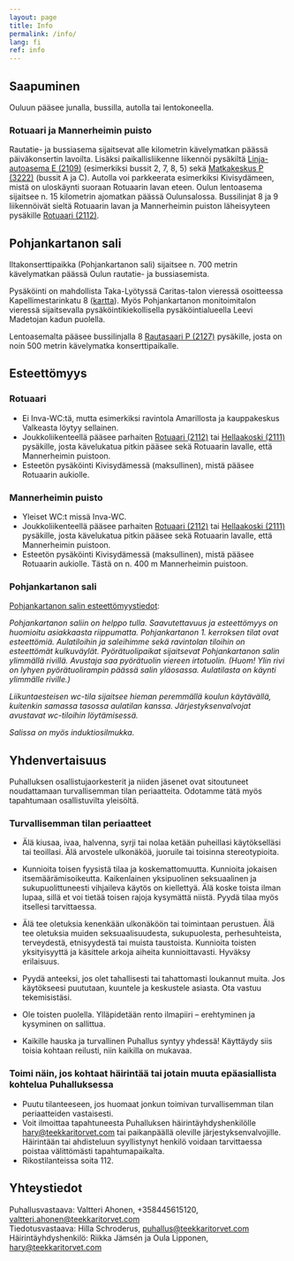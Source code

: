 ```yaml
---
layout: page
title: Info
permalink: /info/
lang: fi
ref: info
---
```

## Saapuminen

Ouluun pääsee junalla, bussilla, autolla tai lentokoneella.

### Rotuaari ja Mannerheimin puisto

Rautatie- ja bussiasema sijaitsevat alle kilometrin kävelymatkan päässä päiväkonsertin lavoilta. Lisäksi paikallisliikenne liikennöi pysäkiltä [Linja-autoasema E (2109)](https://oulunliikenne.fi/pysakit/OULU%3A120796) (esimerkiksi bussit 2, 7, 8, 5) sekä [Matkakeskus P (3222)](https://oulunliikenne.fi/pysakit/OULU%3A184167) (bussit A ja C). Autolla voi parkkeerata esimerkiksi Kivisydämeen, mistä on uloskäynti suoraan Rotuaarin lavan eteen. Oulun lentoasema sijaitsee n. 15 kilometrin ajomatkan päässä Oulunsalossa. Bussilinjat 8 ja 9 liikennöivät sieltä Rotuaarin lavan ja Mannerheimin puiston läheisyyteen pysäkille [Rotuaari (2112)](https://oulunliikenne.fi/pysakit/OULU%3A120799).

## Pohjankartanon sali
Iltakonserttipaikka (Pohjankartanon sali) sijaitsee n. 700 metrin kävelymatkan päässä Oulun rautatie- ja bussiasemista.

Pysäköinti on mahdollista Taka-Lyötyssä Caritas-talon vieressä osoitteessa Kapellimestarinkatu 8 ([kartta](https://oulunmusiikkikeskus2020.lianacms.com/media/musiikkikeskus-materiaalit/musiikkikeskuksen-asiakkaiden-pysakointi.jfif)). Myös Pohjankartanon monitoimitalon vieressä sijaitsevalla pysäköintikiekollisella pysäköintialueella Leevi Madetojan kadun puolella.

Lentoasemalta pääsee bussilinjalla 8 [Rautasaari P (2127)](https://oulunliikenne.fi/pysakit/OULU%3A120811) pysäkille, josta on noin 500 metrin kävelymatka konserttipaikalle.



## Esteettömyys

### Rotuaari

* Ei Inva-WC:tä, mutta esimerkiksi ravintola Amarillosta ja kauppakeskus Valkeasta löytyy sellainen.
* Joukkoliikenteellä pääsee parhaiten [Rotuaari (2112)](https://oulunliikenne.fi/pysakit/OULU%3A120799) tai [Hellaakoski (2111)](https://oulunliikenne.fi/pysakit/OULU%3A120798) pysäkille, josta kävelukatua pitkin pääsee sekä Rotuaarin lavalle, että Mannerheimin puistoon.
* Esteetön pysäköinti Kivisydämessä (maksullinen), mistä pääsee Rotuaarin aukiolle.

### Mannerheimin puisto

* Yleiset WC:t missä Inva-WC.
* Joukkoliikenteellä pääsee parhaiten [Rotuaari (2112)](https://oulunliikenne.fi/pysakit/OULU%3A120799) tai [Hellaakoski (2111)](https://oulunliikenne.fi/pysakit/OULU%3A120798) pysäkille, josta kävelukatua pitkin pääsee sekä Rotuaarin lavalle, että Mannerheimin puistoon.
* Esteetön pysäköinti Kivisydämessä (maksullinen), mistä pääsee Rotuaarin aukiolle. Tästä on n. 400 m Mannerheimin puistoon.

### Pohjankartanon sali

[Pohjankartanon salin esteettömyystiedot](https://www.oulunmusiikkikeskus.fi/pohjankartanon-sali.html):

*Pohjankartanon saliin on helppo tulla. Saavutettavuus ja esteettömyys on huomioitu asiakkaasta riippumatta. Pohjankartanon 1. kerroksen tilat ovat esteettömiä. Aulatiloihin ja saleihimme sekä ravintolan tiloihin on esteettömät kulkuväylät. Pyörätuolipaikat sijaitsevat Pohjankartanon salin ylimmällä rivillä. Avustaja saa pyörätuolin viereen irtotuolin. (Huom! Ylin rivi on lyhyen pyörätuolirampin päässä salin yläosassa. Aulatilasta on käynti ylimmälle riville.)*

*Liikuntaesteisen wc-tila sijaitsee hieman peremmällä koulun käytävällä, kuitenkin samassa tasossa aulatilan kanssa. Järjestyksenvalvojat avustavat wc-tiloihin löytämisessä.* 

*Salissa on myös induktiosilmukka.*

## Yhdenvertaisuus
Puhalluksen osallistujaorkesterit ja niiden jäsenet ovat sitoutuneet noudattamaan turvallisemman tilan periaatteita. Odotamme tätä myös tapahtumaan osallistuvilta yleisöltä.
### Turvallisemman tilan periaatteet
* Älä kiusaa, ivaa, halvenna, syrji tai nolaa ketään puheillasi käytökselläsi tai teoillasi. Älä arvostele ulkonäköä, juoruile tai toisinna stereotypioita. 

* Kunnioita toisen fyysistä tilaa ja koskemattomuutta. Kunnioita jokaisen itsemäärämisoikeutta. Kaikenlainen yksipuolinen seksuaalinen ja sukupuolittuneesti vihjaileva käytös on kiellettyä. Älä koske toista ilman lupaa, sillä et voi tietää toisen rajoja kysymättä niistä. Pyydä tilaa myös itsellesi tarvittaessa.
* Älä tee oletuksia kenenkään ulkonäköön tai toimintaan perustuen. Älä tee oletuksia muiden seksuaalisuudesta, sukupuolesta, perhesuhteista, terveydestä, etnisyydestä tai muista taustoista. Kunnioita toisten yksityisyyttä ja käsittele arkoja aiheita kunnioittavasti. Hyväksy erilaisuus. 
* Pyydä anteeksi, jos olet tahallisesti tai tahattomasti loukannut muita. Jos käytökseesi puututaan, kuuntele ja keskustele asiasta. Ota vastuu tekemisistäsi. 
* Ole toisten puolella. Ylläpidetään rento ilmapiiri – erehtyminen ja kysyminen on sallittua.
* Kaikille hauska ja turvallinen Puhallus syntyy yhdessä! Käyttäydy siis toisia kohtaan reilusti, niin kaikilla on mukavaa.

### Toimi näin, jos kohtaat häirintää tai jotain muuta epäasiallista kohtelua Puhalluksessa
* Puutu tilanteeseen, jos huomaat jonkun toimivan turvallisemman tilan periaatteiden vastaisesti. 
* Voit ilmoittaa tapahtuneesta Puhalluksen häirintäyhdyshenkilölle [hary@teekkaritorvet.com](mailto:hary@teekkaritorvet.com) tai paikanpäällä oleville järjestyksenvalvojille. Häirintään tai ahdisteluun syyllistynyt henkilö voidaan tarvittaessa poistaa välittömästi tapahtumapaikalta.
* Rikostilanteissa soita 112. 

## Yhteystiedot

Puhallusvastaava: Valtteri Ahonen, +358445615120, [valtteri.ahonen@teekkaritorvet.com](mailto:valtteri.ahonen@teekkaritorvet.com) <br>
Tiedotusvastaava: Hilla Schroderus, [puhallus@teekkaritorvet.com](mailto:puhallus@teekkaritorvet.com) <br>
Häirintäyhdyshenkilö: Riikka Jämsén ja Oula Lipponen, [hary@teekkaritorvet.com](mailto:hary@teekkaritorvet.com)
